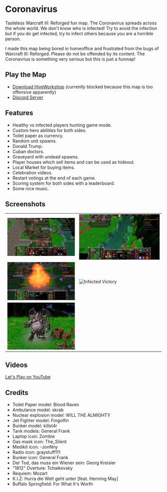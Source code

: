 # Coronavirus

Tasteless Warcraft III: Reforged fun map.
The Coronavirus spreads across the whole world. We don't know who is infected!
Try to avoid  the infection but if you do get infected, try to infect others because you are a horrible person.

I made this map being bored in homeoffice and frustrated from the bugs of Warcraft III: Reforged.
Please do not be offended by its content.
The Coronavrius is something very serious but this is just a funmap!

## Play the Map

* [Download HiveWorkshop](https://www.hiveworkshop.com/threads/coronavirus.323525/) (currently blocked because this map is too offensive apparently)
* [Discord Server](https://discord.gg/4NFMEB)

## Features

* Healthy vs infected players hunting game mode.
* Custom hero abilities for both sides.
* Toilet paper as currency.
* Random unit spawns.
* Donald Trump.
* Cuban doctors.
* Graveyard with undead spawns.
* Player houses which sell items and can be used as hideout.
* Local Market for buying items.
* Celebration videos.
* Restart votings at the end of each game.
* Scoring system for both sides with a leaderboard.
* Some nice music.

## Screenshots

|               |               |
| ------------- | ------------- |
| ![Fight in the Village](./screenshots/WC3ScrnShot_032820_163624_001.png "Fight in the Village")             | ![Hiding on the Cliffs](./screenshots/WC3ScrnShot_032820_164405_001.png "Hiding on the Cliffs") |
| ![Nuclear Air Strike](./screenshots/WC3ScrnShot_032920_222043_001.png "Nuclear Air Strike")                 | ![Infected Victory](./screenshots/WC3ScrnShot_032820_165712_001.png "Infected Victory") |
| ![Donald Trump](./screenshots/WC3ScrnShot_032920_130053_001.png "Donald Trump") |

## Videos

[Let's Play on YouTube](https://www.youtube.com/watch?v=LccjxIgvLkM&list=PLhWYsSZhXgXIMGddIEeYCXv29MC6cShHl&index=1)

## Credits

* Toilet Paper model: Blood Raven
* Ambulance model: skrab
* Nuclear explosion model: WILL THE ALMIGHTY
* Jet Fighter model: Fingolfin
* Bunker model: killst4r
* Tank models: General Frank
* Laptop icon: Zombie
* Gas mask icon: The_Silent
* Medikit icon: -JonNny
* Radio icon: graystuff111
* Bunker icon: General Frank
* Der Tod, das muss ein Wiener sein: Georg Kreisler
* "1812" Overture: Tchaikovsky
* Requiem: Mozart
* K.I.Z: Hurra die Welt geht unter [feat. Henning May]
* Buffalo Springfield: For What It's Worth